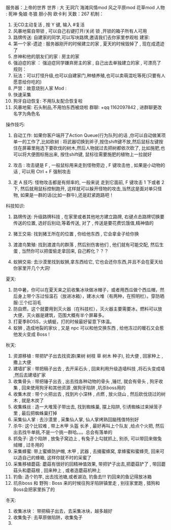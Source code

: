 服务器：上帝的世界
世界 : 大 无洞穴 海滩风情mod 风之平原mod 花草mod
人物 : 死神 兔娘 冬狼 胆小狗 欧卡利
天数：267
机制：
1. 无CD主动复活 , 按 Y 键, 输入 #复活
2. 风暴地窖自带锁 , 可以自己右键打开/关闭 锁 ,开锁的箱子所有人可用
3. 路牌传送: 自建家的同学,可以写块路牌,邀请我们去你家里参观啦
建家:
1. 第一个家-遗迹 : 服务器刚开的时候建立的家 , 夏天的时候毁掉了 , 现在成遗迹了
2. 彦神和他的朋友们的家 : 房主的家
3. 强迫症的家 ： 强迫症同学嫌弃房主的家 , 自己出去单独建立的家 , 可漂亮了
规则：
1. 玩法：可以打怪升级,也可以自建家门,种植养殖,也可以卖萌混吃等死(只要有人愿意给你吃的)
2. 严禁：故意烧别人家
Mod :
1. 快速采集
2. 狗牙自动恢复: 不用队友配合恢复啦
3. 风暴地窖: 石头制品,不用怕东西被烧啦
群聊: +qq 1162097842 , 进群聊更改名字为角色名

操作技巧:
1. 自动工作: 如果你客户端开了Action Queue(行为队列)的话 ,你可以自动做某项单一的工作了,比如砍树 : 将武器切换到斧子,按住shift键不放,然后鼠标左键按住在屏幕里拖选下要砍伐的树木,然后人物就过去把树都依次砍了, 比如施肥,也可以将大便图标拖出来, 按住shift键, 鼠标往需要施肥的植物上一拉就好

2. 攻击 : 攻击键是 F , 一般鼠标用来走到怪物旁边 , F 键攻击他 , 如果是小动物的话 , 可以用 Ctrl + F 强制攻击

3. 走 A 技巧: 怪物攻击都是有频率的, 一般来说 走到它面前, F 键攻击 1 下或者 2 下, 然后就用鼠标控制跑开, 这样就可以躲开怪物的攻击,当然这是面对单只怪物, 如果是一群的话(比如一群牛),还是赶紧跑路吧！


科技知识:
1. 路牌传送: 升级路牌科技 , 在家里或者其他地方建立路牌, 右键点击路牌切换要传送的位置, 选好后别动,等着传送, 对了 , 传送是要花费饥饿值,精神值的

2. 猪王交易: 找到猪王所在的位置 , 你给他东西 , 它会拿金子给你换

3. 渡渡鸟繁殖: 找到渡渡鸟的群落 , 然后别伤害他们 , 他们就有可能交配, 然后生蛋 , 当然你可以把蛋偷走拿回来, 自己孵化？？？

4. 蚁狮交易: 去沙漠里找到蚁狮,拿东西给它, 它也会还你东西,并且不会在夏天给你家里开几个大洞!

夏天:
1. 防中暑，你可以在夏天来之前收集冰块做冰帽子，或者用西瓜做个西瓜帽，然后身上带个冻过恒温石（放进冰箱），建冰火堆（有两种，在照明栏）。穿防晒服:三个红羽毛
2. 防自燃，这个就要用到灭火器（在科技栏），灭火器主要需要冰，燃料可以放大便，灭火器是建筑，范围大概有半个屏幕多。
3. 打夏季BOSS，火蜻蜓，打的时候最好留意下体温。
4. 蚁狮 , 造成地裂的家伙 , 又是 npc 可以和他交换东西 , 给他冻过的暖石又会惹他发火变成 Boss !


秋天:
1. 资源移植 : 带把铲子出去找资源(果树 树枝 草 树木 种子), 捡大便 , 回家种上 , 撒上大便  
2. 建墙扩家 : 带把稿子出去 , 去开采石头 , 回来利用升级造墙科技 ,将石头变成墙 ,然后去建墙扩家
3. 收集骨头 : 带把锤子出去 , 出去找各种动物的骨头 ,锤烂, 就会有骨头 , 狗牙收集 , 回来使用狗牙和其他资源 ,做狗牙陷阱 ,坑杀boss用的
4. 收集木炭 : 带个火把出去 , 找到片小深林 , 点燃 , 放火烧山 , 然后砍伐烧过的树木 , 就是木炭了
5. 收集蛛丝 : 造一大堆笼子带出去, 找到蜘蛛巢, 摆上陷阱, 引诱蜘蛛过来掉笼子里 , 最后把蜘蛛巢打掉
6. 采集仙人掌 : 去沙漠里 , 采集仙人掌, 仙人掌烤熟回脑残值特别好
7. 杀牛: 这个比较难 , 带上木甲 头盔 长矛 , 最好再叫上个队友 ,给点个火把, 然后出去找牛单挑,不是一个挑一群哈。。。总会有落单的
8. 抓兔子: 造个陷阱 , 放兔子窝边上 , 有兔子上勾就抓上, 别杀, 可以带回来做兔绒帽 , 过冬用的
9. 采集蜂蜜: 带上蜜蜂防护帽, 木甲 , 武器 , 去捅蜜蜂窝, 拿蜂蜜和蜜蜂壳, 回来可以造自己的蜂箱, 这样你就不时的采蜜了
10. 采集移植蘑菇: 蘑菇有很好的回精神值效果, 带把铲子出去,把蘑菇铲了 , 带回蘑菇头和蘑菇根 , 回来种上 , 或者造蘑菇机种上
11. 钓鱼: 造个钓竿, 出去找池塘,或者湖泊, 钓鱼去!!! 钓回来的鱼记得放冰箱
12. 坑杀boss 和 野狗 : Boss 来的时候往狗牙陷阱镇里走 , 别往家里跑 , 猎狗和Boss会把家里拆了的

冬天:
1. 收集冰块： 带把稿子出去，去采集冰块，越多越好
2. 收集兔子: 去草原做陷阱，收集兔子
3.
